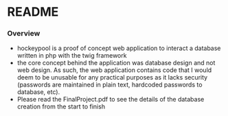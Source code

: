 # README #
### Overview ###
* hockeypool is a proof of concept web application to interact a database written in php with the twig framework
* the core concept behind the application was database design and not web design. As such, the web application contains code that I would deem to be unusable for any practical purposes as it lacks security (passwords are maintained in plain text, hardcoded passwords to database, etc).
* Please read the FinalProject.pdf to see the details of the database creation from the start to finish